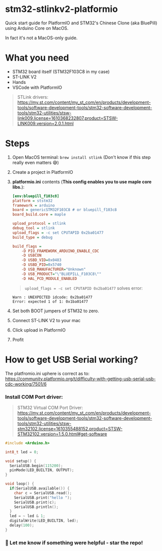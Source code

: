 # stm32-stlinkv2-platformio
Quick start guide for PlatformIO and STM32's Chinese Clone (aka BluePill) using Arduino Core on MacOS.

In fact it's not a MacOS-only guide.

# What you need
* STM32 board itself (STM32F103C8 in my case)
* ST-LINK V2
* Hands
* VSCode with PlatformIO

> STLink drivers: https://my.st.com/content/my_st_com/en/products/development-tools/software-development-tools/stm32-software-development-tools/stm32-utilities/stsw-link009.license=1610368232807.product=STSW-LINK009.version=2.0.1.html

# Steps
1. Open MacOS terminal: `brew install stlink` (Don't know if this step really even matters 😅)
1. Create a project in PlatformIO
1. **platformio.ini** contents (**This config enables you to use maple core libs.**):
    ```cfg
    [env:bluepill_f103c8]
    platform = ststm32
    framework = arduino
    board = genericSTM32F103C8 # or bluepill_f103c8
    board_build.core = maple

    upload_protocol = stlink
    debug_tool = stlink
    upload_flags = -c set CPUTAPID 0x2ba01477
    build_type = debug

    build_flags = 
        -D PIO_FRAMEWORK_ARDUINO_ENABLE_CDC
        -D USBCON
        -D USBD_VID=0x0483
        -D USBD_PID=0x5740
        -D USB_MANUFACTURER="Unknown"
        -D USB_PRODUCT="\"BLUEPILL_F103C8\""
        -D HAL_PCD_MODULE_ENABLED
    ```
    
    > `upload_flags = -c set CPUTAPID 0x2ba01477` solves error:
    ```
    Warn : UNEXPECTED idcode: 0x2ba01477
    Error: expected 1 of 1: 0x1ba01477
    ```
1. Set both BOOT jumpers of STM32 to zero.
1. Connect ST-LINK V2 to your mac
1. Click upload in PlatformIO
1. Profit

# How to get USB Serial working?

The platfromio.ini uphere is correct as to:
https://community.platformio.org/t/difficulty-with-getting-usb-serial-usb-cdc-working/7501/6

### Install COM Port driver:
> STM32 Virtual COM Port Driver: https://my.st.com/content/my_st_com/en/products/development-tools/software-development-tools/stm32-software-development-tools/stm32-utilities/stsw-stm32102.license=1610355488152.product=STSW-STM32102.version=1.5.0.html#get-software

```C++
#include <Arduino.h>

int8_t led = 0;

void setup() {
  SerialUSB.begin(115200);
  pinMode(LED_BUILTIN, OUTPUT);
}

void loop() {
  if(SerialUSB.available()) {
    char c = SerialUSB.read();
    SerialUSB.print("hello ");
    SerialUSB.print(c);
    SerialUSB.println();
  }
  led = ~ led & 1;
  digitalWrite(LED_BUILTIN, led);
  delay(100);
}
```

### 🙌 Let me know if something were helpful - star the repo!
